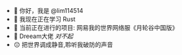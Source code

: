 - 👋 你好，我是 @lim114514
- 🌱 我现在正在学习 Rust  
- 📕 当前正在进行的项目: 网易我的世界网络服《月轮谷中国版》  
- 🦽 Dreeam大佬 *对不起*
- 😔 把世界调成静音,聆听我破防的声音
